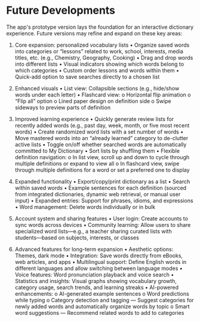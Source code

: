 # Future Developments

The app's prototype version lays the foundation for an interactive dictionary experience. Future versions may refine and expand on these key areas:

1. Core expansion: personalized vocabulary lists
• Organize saved words into categories or “lessons” related to work, school, interests, media titles, etc. (e.g., Chemistry, Geography, Cooking)
  • Drag and drop words into different lists
  • Visual indicators showing which words belong to which categories
  • Custom order lessons and words within them
  • Quick-add option to save searches directly to a chosen list

2. Enhanced visuals
  • List view: Collapsible sections (e.g., hide/show words under each letter)
  • Flashcard view:
    o Horizontal flip animation
    o “Flip all” option
    o Lined paper design on definition side
    o Swipe sideways to preview parts of definition

3. Improved learning experience
  • Quickly generate review lists for recently added words (e.g., past day, week, month, or five most recent words)
  • Create randomized word lists with a set number of words
  • Move mastered words into an “already learned” category to de-clutter active lists
  • Toggle on/off whether searched words are automatically committed to My Dictionary
  • Sort lists by shuffling them
  • Flexible definition navigation:
    o In list view, scroll up and down to cycle through multiple definitions or expand to view all
    o In flashcard view, swipe through multiple definitions for a word or set a preferred one to display

4. Expanded functionality
  • Export/copy/print dictionary as a list
  • Search within saved words
  • Example sentences for each definition (sourced from integrated dictionaries, dynamic web retrieval, or manual user input)
  • Expanded entries: Support for phrases, idioms, and expressions
  • Word management: Delete words individually or in bulk

5. Account system and sharing features
  • User login: Create accounts to sync words across devices
  • Community learning: Allow users to share specialized word lists—e.g., a teacher sharing curated lists with students—based on subjects, interests, or classes

6. Advanced features for long-term expansion
  • Aesthetic options: Themes, dark mode
  • Integration: Save words directly from eBooks, web articles, and apps
  • Multilingual support: Define English words in different languages and allow switching between language modes
  • Voice features: Word pronunciation playback and voice search
  • Statistics and insights: Visual graphs showing vocabulary growth, category usage, search trends, and learning streaks
  • AI-powered enhancements:
    o AI-generated example sentences
    o Word predictions while typing
    o Category detection and tagging — Suggest categories for newly added words and automatically organize words by topic
    o Smart word suggestions — Recommend related words to add to categories
